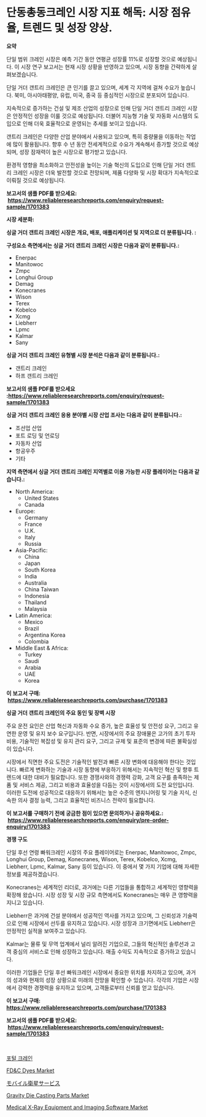 <p><h1>단동총동크레인 시장 지표 해독: 시장 점유율, 트렌드 및 성장 양상.</h1></p><p><strong>요약</strong></p>
<p><p>단일 범위 크레인 시장은 예측 기간 동안 연평균 성장률 11%로 성장할 것으로 예상됩니다. 이 시장 연구 보고서는 현재 시장 상황을 반영하고 있으며, 시장 동향을 간략하게 살펴보겠습니다.</p><p>단일 거더 갠트리 크레인은 큰 인기를 끌고 있으며, 세계 각 지역에 걸쳐 수요가 높습니다. 북미, 아시아태평양, 유럽, 미국, 중국 등 중심적인 시장으로 분포되어 있습니다.</p><p>지속적으로 증가하는 건설 및 제조 산업의 성장으로 인해 단일 거더 갠트리 크레인 시장은 안정적인 성장을 이룰 것으로 예상됩니다. 더불어 지능형 기술 및 자동화 시스템의 도입으로 인해 더욱 효율적으로 운영되는 추세를 보이고 있습니다.</p><p>갠트리 크레인은 다양한 산업 분야에서 사용되고 있으며, 특히 중량물을 이동하는 작업에 많이 활용됩니다. 향후 수 년 동안 전세계적으로 수요가 계속해서 증가할 것으로 예상되며, 성장 잠재력이 높은 시장으로 평가받고 있습니다.</p><p>환경적 영향을 최소화하고 안전성을 높이는 기술 혁신의 도입으로 인해 단일 거더 갠트리 크레인 시장은 더욱 발전할 것으로 전망되며, 제품 다양화 및 시장 확대가 지속적으로 이뤄질 것으로 예상됩니다.</p></p>
<p><strong>보고서의 샘플 PDF를 받으세요: &nbsp;<a href="https://www.reliableresearchreports.com/enquiry/request-sample/1701383">https://www.reliableresearchreports.com/enquiry/request-sample/1701383</a></strong></p>
<p><strong>시장 세분화:</strong></p>
<p><strong> 싱글 거더 갠트리 크레인 시장은 개요, 배포, 애플리케이션 및 지역으로 더 분류됩니다. :</strong></p>
<p><strong>구성요소 측면에서는 싱글 거더 갠트리 크레인 시장은 다음과 같이 분류됩니다.:</strong></p>
<p><ul><li>Enerpac</li><li>Manitowoc</li><li>Zmpc</li><li>Longhui Group</li><li>Demag</li><li>Konecranes</li><li>Wison</li><li>Terex</li><li>Kobelco</li><li>Xcmg</li><li>Liebherr</li><li>Lpmc</li><li>Kalmar</li><li>Sany</li></ul></p>
<p><strong> 싱글 거더 갠트리 크레인 유형별 시장 분석은 다음과 같이 분류됩니다.:</strong></p>
<p><ul><li>갠트리 크레인</li><li>하프 갠트리 크레인</li></ul></p>
<p><strong>보고서의 샘플 PDF를 받으세요 :<a href="https://www.reliableresearchreports.com/enquiry/request-sample/1701383">https://www.reliableresearchreports.com/enquiry/request-sample/1701383</a></strong></p>
<p><strong> 싱글 거더 갠트리 크레인 응용 분야별 시장 산업 조사는 다음과 같이 분류됩니다.:</strong></p>
<p><ul><li>조선업 산업</li><li>포트 로딩 및 언로딩</li><li>자동차 산업</li><li>항공우주</li><li>기타</li></ul></p>
<p><strong>지역 측면에서 싱글 거더 갠트리 크레인 지역별로 이용 가능한 시장 플레이어는 다음과 같습니다.:</strong></p>
<p><ul>
    <li>
        North America:
        <ul>
            <li>United States</li>
            <li>Canada</li>
        </ul>
    </li>
    <li>
        Europe:
        <ul>
            <li>Germany</li>
            <li>France</li>
            <li>U.K.</li>
            <li>Italy</li>
            <li>Russia</li>
        </ul>
    </li>
    <li>
        Asia-Pacific:
        <ul>
            <li>China</li>
            <li>Japan</li>
            <li>South Korea</li>
            <li>India</li>
            <li>Australia</li>
            <li>China Taiwan</li>
            <li>Indonesia</li>
            <li>Thailand</li>
            <li>Malaysia</li>
        </ul>
    </li>
    <li>
        Latin America:
        <ul>
            <li>Mexico</li>
            <li>Brazil</li>
            <li>Argentina Korea</li>
            <li>Colombia</li>
        </ul>
    </li>
    <li>
        Middle East & Africa:
        <ul>
            <li>Turkey</li>
            <li>Saudi</li>
            <li>Arabia</li>
            <li>UAE</li>
            <li>Korea</li>
        </ul>
    </li>
    </ul></p>
<p><strong>이 보고서 구매: &nbsp;<a href="https://www.reliableresearchreports.com/purchase/1701383">https://www.reliableresearchreports.com/purchase/1701383</a></strong></p>
<p><strong>싱글 거더 갠트리 크레인의 주요 동인 및 장벽 시장</strong></p>
<p><p>주요 운전 요인은 산업 혁신과 자동화 수요 증가, 높은 효율성 및 안전성 요구, 그리고 유연한 운영 및 유지 보수 요구입니다. 반면, 시장에서의 주요 장애물은 고가의 초기 투자 비용, 기술적인 복잡성 및 유지 관리 요구, 그리고 규제 및 표준의 변경에 따른 불확실성이 있습니다.</p><p>시장에서 직면한 주요 도전은 기술적인 발전과 빠른 시장 변화에 대응해야 한다는 것입니다. 빠르게 변화하는 기술과 시장 동향에 부응하기 위해서는 지속적인 혁신 및 향후 트렌드에 대한 대비가 필요합니다. 또한 경쟁사와의 경쟁력 강화, 고객 요구를 충족하는 제품 및 서비스 제공, 그리고 비용과 효율성을 다듬는 것이 시장에서의 도전 요인입니다. 이러한 도전에 성공적으로 대응하기 위해서는 높은 수준의 엔지니어링 및 기술 지식, 신속한 의사 결정 능력, 그리고 효율적인 비즈니스 전략이 필요합니다.</p></p>
<p><strong>이 보고서를 구매하기 전에 궁금한 점이 있으면 문의하거나 공유하세요.: &nbsp;<a href="https://www.reliableresearchreports.com/enquiry/pre-order-enquiry/1701383">https://www.reliableresearchreports.com/enquiry/pre-order-enquiry/1701383</a></strong></p>
<p><strong>경쟁 구도</strong></p>
<p><p>단일 후선 연령 빠워크레인 시장의 주요 플레이어로는 Enerpac, Manitowoc, Zmpc, Longhui Group, Demag, Konecranes, Wison, Terex, Kobelco, Xcmg, Liebherr, Lpmc, Kalmar, Sany 등이 있습니다. 이 중에서 몇 가지 기업에 대해 자세한 정보를 제공하겠습니다.</p><p>Konecranes는 세계적인 리더로, 과거에는 다른 기업들을 통합하고 세계적인 영향력을 확장해 왔습니다. 시장 성장 및 시장 규모 측면에서도 Konecranes는 매우 큰 영향력을 지니고 있습니다.</p><p>Liebherr은 과거에 건설 분야에서 성공적인 역사를 가지고 있으며, 그 신뢰성과 기술력으로 인해 시장에서 선두를 유지하고 있습니다. 시장 성장과 크기면에서도 Liebherr은 안정적인 실적을 보여주고 있습니다.</p><p>Kalmar는 물류 및 무역 업계에서 널리 알려진 기업으로, 그들의 혁신적인 솔루션과 고객 중심의 서비스로 인해 성장하고 있습니다. 매출 수익도 지속적으로 증가하고 있습니다.</p><p>이러한 기업들은 단일 후선 빠워크레인 시장에서 중요한 위치를 차지하고 있으며, 과거의 성과와 현재의 성장 상황으로 미래의 전망을 확인할 수 있습니다. 각각의 기업은 시장에서 강력한 경쟁력을 유지하고 있으며, 고객들로부터 신뢰를 얻고 있습니다.</p></p>
<p><strong>이 보고서 구매: &nbsp; <a href="https://www.reliableresearchreports.com/purchase/1701383">https://www.reliableresearchreports.com/purchase/1701383</a></strong></p>
<p><strong>보고서의 샘플 PDF를 받으세요: &nbsp;<a href="https://www.reliableresearchreports.com/enquiry/request-sample/1701383">https://www.reliableresearchreports.com/enquiry/request-sample/1701383</a></strong><strong></strong></p>
<p>&nbsp;</p>
<p><p><a href="https://github.com/vsoq0zknh59/Market-Research-Report-List-1/blob/main/5878870193961.md">포털 크레인</a></p><p><a href="https://github.com/prosalinda88/Market-Research-Report-List-3/blob/main/fdc-dyes-market.md">FD&C Dyes Market</a></p><p><a href="https://github.com/bevdtkn4419963/Market-Research-Report-List-1/blob/main/8904764194237.md">モバイル衛星サービス</a></p><p><a href="https://github.com/globismark/Market-Research-Report-List-2/blob/main/gravity-die-casting-parts-market.md">Gravity Die Casting Parts Market</a></p><p><a href="https://issuu.com/reportprime-2/docs/medical-x-ray-equipment-and-imaging-software-marke">Medical X-Ray Equipment and Imaging Software Market</a></p></p>